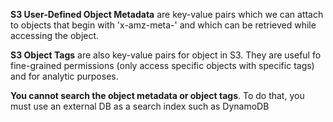 
**S3 User-Defined Object Metadata** are key-value pairs which we can attach to objects that begin with 'x-amz-meta-' and which can be retrieved while accessing the object.

**S3 Object Tags** are also key-value pairs for object in S3. They are useful fo fine-grained permissions (only access specific objects with specific tags) and for analytic purposes.

**You cannot search the object metadata or object tags**. To do that, you must use an external DB as a search index such as DynamoDB